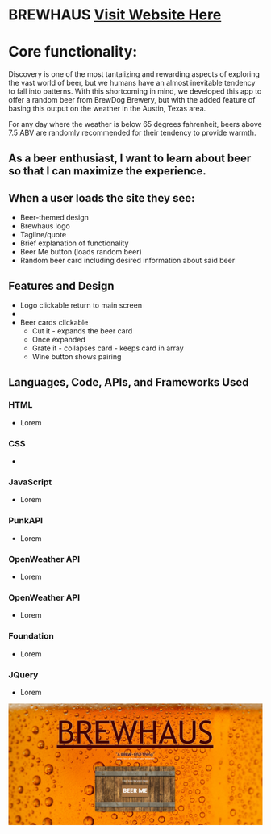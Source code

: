 # BREWHAUS  [Visit Website Here](https://jaredtrp.github.io/project_cheese)
# Core functionality:
Discovery is one of the most tantalizing and rewarding aspects of exploring the vast world of beer, but we humans have an almost inevitable tendency to fall into patterns. With this shortcoming in mind, we developed this app to offer a random beer from BrewDog Brewery, but with the added feature of basing this output on the weather in the Austin, Texas area.

For any day where the weather is below 65 degrees fahrenheit, beers above 7.5 ABV are randomly recommended for their tendency to provide warmth.

## As a beer enthusiast, I want to learn about beer so that I can maximize the experience. 

## When a user loads the site they see:
- Beer-themed design
- Brewhaus logo
- Tagline/quote
- Brief explanation of functionality
- Beer Me button (loads random beer)
- Random beer card including desired information about said beer 

## Features and Design
- Logo clickable return to main screen
- 
- Beer cards clickable
    - Cut it - expands the beer card
    - Once expanded
     - Grate it - collapses card - keeps card in array
     - Wine button shows pairing

## Languages, Code, APIs, and Frameworks Used
### HTML
- Lorem
### CSS
- 
### JavaScript
- Lorem
### PunkAPI
- Lorem
### OpenWeather API
- Lorem
### OpenWeather API
- Lorem
### Foundation
- Lorem
### JQuery
- Lorem
<img src="assets\images\project_cheese website picture.png" alt="Image of the brewhaus website">
